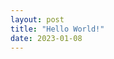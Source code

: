 ```yaml
---
layout: post
title: "Hello World!"
date: 2023-01-08
---
```

<script>
      // Dat GUI
      var gui = new dat.GUI();
      var props = {
        speed: 1,
      };
      gui.add(props, "speed").min(-5).max(5).step(1);

      // Unix timestamp in seconds to (floating point) day number
      var zulu = +new Date("1999-12-31T00:00Z") / 1000;
      var dayNumber = function (t) {
        return (t - zulu) / (60 * 60 * 24);
      };

      // Orbital elements
      // Source: http://www.stjarnhimlen.se/comp/ppcomp.html
      var orbits = {
        Sun: function (d) {
          return {
            N: 0,
            i: 0,
            w: 0,
            a: 0,
            e: 0,
            M: 0,
          };
        },
        Mercury: function (d) {
          return {
            N: 48.3313 + 3.24587e-5 * d,
            i: 7.0047 + 5.0e-8 * d,
            w: 29.1241 + 1.01444e-5 * d,
            a: 0.387098,
            e: 0.205635 + 5.59e-10 * d,
            M: 168.6562 + 4.0923344368 * d,
          };
        },
        Venus: function (d) {
          return {
            N: 76.6799 + 2.4659e-5 * d,
            i: 3.3946 + 2.75e-8 * d,
            w: 54.891 + 1.38374e-5 * d,
            a: 0.72333,
            e: 0.006773 - 1.302e-9 * d,
            M: 48.0052 + 1.6021302244 * d,
          };
        },
        Earth: function (d) {
          return {
            N: 0.0,
            i: 0.0,
            w: 282.9404 + 4.70935e-5 * d,
            a: 1.0,
            e: 0.016709 - 1.151e-9 * d,
            M: 356.047 + 0.9856002585 * d,
          };
        },
        Mars: function (d) {
          return {
            N: 49.5574 + 2.11081e-5 * d,
            i: 1.8497 - 1.78e-8 * d,
            w: 286.5016 + 2.92961e-5 * d,
            a: 1.523688,
            e: 0.093405 + 2.516e-9 * d,
            M: 18.6021 + 0.5240207766 * d,
          };
        },
        Jupiter: function (d) {
          return {
            N: 100.4542 + 2.76854e-5 * d,
            i: 1.303 - 1.557e-7 * d,
            w: 273.8777 + 1.64505e-5 * d,
            a: 5.20256,
            e: 0.048498 + 4.469e-9 * d,
            M: 19.895 + 0.0830853001 * d,
          };
        },
        Saturn: function (d) {
          return {
            N: 113.6634 + 2.3898e-5 * d,
            i: 2.4886 - 1.081e-7 * d,
            w: 339.3939 + 2.97661e-5 * d,
            a: 9.55475,
            e: 0.055546 - 9.499e-9 * d,
            M: 316.967 + 0.0334442282 * d,
          };
        },
        Uranus: function (d) {
          return {
            N: 74.0005 + 1.3978e-5 * d,
            i: 0.7733 + 1.9e-8 * d,
            w: 96.6612 + 3.0565e-5 * d,
            a: 19.18171 - 1.55e-8 * d,
            e: 0.047318 + 7.45e-9 * d,
            M: 142.5905 + 0.011725806 * d,
          };
        },
        Neptune: function (d) {
          return {
            N: 131.7806 + 3.0173e-5 * d,
            i: 1.77 - 2.55e-7 * d,
            w: 272.8461 - 6.027e-6 * d,
            a: 30.05826 + 3.313e-8 * d,
            e: 0.008606 + 2.15e-9 * d,
            M: 260.2471 + 0.005995147 * d,
          };
        },
      };

      // Ecliptic heliocentric (degrees)
      // (does not include perturbations for Jupiter/Saturn/Uranus)
      var dpr = 180 / MathBox.π;
      var sin = function (deg) {
        return Math.sin(deg / dpr);
      };
      var cos = function (deg) {
        return Math.cos(deg / dpr);
      };
      var atan2 = function (y, x) {
        return Math.atan2(y, x) * dpr;
      };
      var sqrt = Math.sqrt;

      // Position iteration
      var iterate = function (E, M, e) {
        return E - (E - e * dpr * sin(E) - M) / (1 - e * cos(E));
      };

      // Emit planet position
      var tt = 0;
      var planet = function (emit, key, d) {
        var orbit = orbits[key];
        var p = orbit(d);

        var E = p.M + p.e * dpr * sin(p.M) * (1 + p.e * cos(p.M));

        E = iterate(E, p.M, p.e);
        E = iterate(E, p.M, p.e);
        E = iterate(E, p.M, p.e);

        var xv = p.a * (cos(E) - p.e);
        var yv = p.a * (sqrt(1.0 - p.e * p.e) * sin(E));
        var v = atan2(yv, xv);
        var r = sqrt(xv * xv + yv * yv);

        var xh =
          r * (cos(p.N) * cos(v + p.w) - sin(p.N) * sin(v + p.w) * cos(p.i));
        var yh =
          r * (sin(p.N) * cos(v + p.w) + cos(p.N) * sin(v + p.w) * cos(p.i));
        var zh = r * (sin(v + p.w) * sin(p.i));

        emit(xh, yh, zh);
      };

      // Calculate orbital periods
      var periods = {};
      for (key in orbits) {
        periods[key] = Math.pow(orbits[key](0).a, 1.5);
      }

      // Load mathbox with camera controls
      var mathbox = MathBox.mathBox({
        plugins: ["core", "controls", "cursor"],
        controls: {
          klass: THREE.OrbitControls,
        },
        camera: {
          far: 1000,
        },
      });

      mathbox.three.camera.position.set(0, 1, 3);

      // Set scale
      mathbox.set({
        scale: 720,
      });

      // Absolute time w/ controlled time travel (1 second => 1 day)
      var clock = mathbox.clock(
        {},
        {
          speed: function () {
            var sign = props.speed > 0 ? 1 : props.speed < 0 ? -1 : 0;
            var speed = sign * Math.pow(10, Math.abs(props.speed) - 1) * 86400;
            return speed;
          },
        }
      );
      var now = clock.now();

      // Prepare labels and colors
      var view = now.transform({ rotation: [-MathBox.π / 2, 0, 0] });
      var names = [
        "Sun",
        "Mercury",
        "Venus",
        "Earth",
        "Mars",
        "Jupiter",
        "Saturn",
        "Uranus",
        "Neptune",
      ];
      var colors = [
        new THREE.Color("#ffb600"),
        new THREE.Color("#ccaa72"),
        new THREE.Color("#ffe9ba"),
        new THREE.Color("#67c8ff"),
        new THREE.Color("#f87f50"),
        new THREE.Color("#cccbb7"),
        new THREE.Color("#e6db7c"),
        new THREE.Color("#c4e7e9"),
        new THREE.Color("#8eb9f3"),
      ];

      // 360 degree orbit
      view
        .matrix({
          width: 256,
          height: names.length,
          channels: 3,
          expr: function (emit, i, j, t) {
            var key = names[j];
            planet(emit, key, dayNumber(t) - (i / 256) * 366 * periods[key]);
          },
        })
        .matrix({
          width: 1,
          height: names.length,
          channels: 4,
          expr: function (emit, i, j) {
            emit(colors[j].r * 0.5, colors[j].g * 0.5, colors[j].b * 0.5, 1);
          },
        })
        .line({
          color: "#ffffff",
          points: "<<",
          colors: "<",
          width: 3,
          depth: 0.5,
        });

      // up to 1 (earth) year in the past till now
      view
        .matrix({
          width: 128,
          height: names.length,
          channels: 3,
          expr: function (emit, i, j, t) {
            var key = names[j];
            planet(
              emit,
              key,
              dayNumber(t) - (365 * Math.min(1, periods[key]) * i) / 128
            );
          },
        })
        .matrix({
          width: 128,
          height: names.length,
          channels: 4,
          expr: function (emit, i, j) {
            var key = names[j];
            emit(
              colors[j].r,
              colors[j].g,
              colors[j].b,
              1 - (i / 128) * Math.min(1, periods[key])
            );
          },
        })
        .line({
          color: "#ffffff",
          points: "<<",
          colors: "<",
          width: 5,
          depth: 0.5,
          zBias: 20,
        });

      // Current position
      view
        .array({
          width: names.length,
          channels: 3,
          expr: function (emit, i, t) {
            var key = names[i];
            planet(emit, key, dayNumber(t));
          },
        })
        .array({
          id: "colors",
          width: names.length,
          channels: 4,
          expr: function (emit, i) {
            emit(colors[i].r, colors[i].g, colors[i].b, 1);
          },
        })
        .point({
          color: "#ffffff",
          points: "<<",
          colors: "<",
          size: 15,
          depth: 0.5,
          zBias: 50,
        })
        .format({
          data: names,
        })
        .label({
          color: "#ffffff",
          points: "<<",
          colors: "<",
          background: "#000000",
          depth: 0.5,
          zIndex: 1,
        });

      // Date
      view
        .layer()
        .array({
          width: 1,
          data: [0, -0.9, 0],
        })
        .format({
          expr: function (x, y, z, w, i, j, k, l, t) {
            var d = new Date(t * 1000);
            return [d.getFullYear(), d.getMonth() + 1, d.getDate()].join("/");
          },
        })
        .label({
          color: "#ffffff",
          background: "#000000",
          zIndex: 2,
        });
</script>
